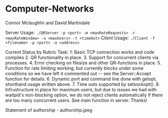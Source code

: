 # Computer-Networks

Connor Mclaughlin and David Martindale

Server Usage: `./QRServer -p <port> -m <maxRateRequests> -r <maxRateWindow> -u <maxUsers> -t <timeOut>`
Client Usage: `./Client -f <filename> -p <port> -a <address>`

Current Status by Rubric Task:
1: Basic TCP connection works and code compiles
2. QR functionality in place.
3. Support for concurrent clients via processes.
4. Error checking on filesize and other QR-functions in place.
5. Function for rate limiting working, but currently blocks under some conditions so we have left it commented out -- see the Server::Accept function for details.
6. Dynamic port and command line done with getopt, shorthand usage written above.
7. Time outs supported by setsockopt().
8. Infrustructure in place for maximum users, but due to issues we had with waitpid's non-blocking option, we do not reject clients automatically if there are too many concurrent users. See main function in server.
Thanks!

Statement of authorship - authorship.jpeg